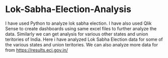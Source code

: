 # Lok-Sabha-Election-Analysis

I have used Python to analyze lok sabha election.
I have also used Qlik Sense to create dashboards using same excel files to further analyze the data.
Similarly we can get analysis for various other states and union teritories of India.
Here i have analyzed Lok Sabha Election data for some of the various states and union teritories.
We can also analyze more data for from https://results.eci.gov.in/

